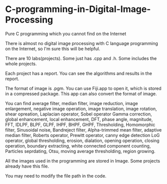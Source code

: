 # C-programming-in-Digital-Image-Processing
Pure C programming which you cannot find on the Internet

There is almost no digital image processing with C language programming on the Internet, so I'm sure this will be helpful.

There are 10 labs(projects). Some just has .cpp and .h. Some includes the whole projects.

Each project has a report. You can see the algorithms and results in the report.

The format of image is .pgm. You can use Fiji.app to open it, which is stored in a compressed package. This app can also convert the format of image.

You can find average filter, median filter, image reduction, image enlargement, negative image operation, image translation, image rotation, shear opreation, Laplacian operator, Sobel operator Gamma correction, global enhancement, local enhancement, DFT, phase angle, magnitude, FFT, IDLPF, BLPF, GLPF, IHPF, BHPF, GHPF, Thresholding, Homomorphic filter, Sinusoidal noise, Bandreject filter, Alpha-trimmed mean filter, adaptive median filter, Roberts operator, Prewitt operator, canny edge detection LoG operator, global thresholding, erosion, dialation, opening operation, closing operation, boundary extracting, white connected component counting, Particles 
seprdating, Otsu, moving average thresholding, region growing.

All the images used in the programming are stored in Image. Some projects already have this file.

You may need to modify the file path in the code.

